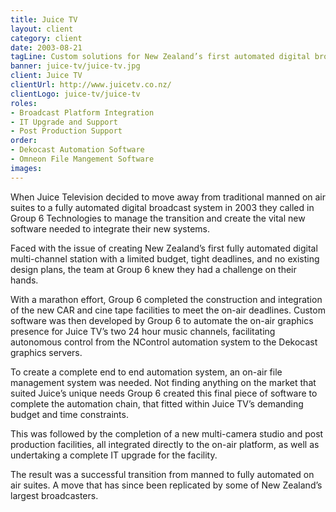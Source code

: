 ```yaml
---
title: Juice TV
layout: client
category: client
date: 2003-08-21
tagLine: Custom solutions for New Zealand’s first automated digital broadcaster
banner: juice-tv/juice-tv.jpg
client: Juice TV
clientUrl: http://www.juicetv.co.nz/
clientLogo: juice-tv/juice-tv
roles:
- Broadcast Platform Integration
- IT Upgrade and Support
- Post Production Support
order:
- Dekocast Automation Software
- Omneon File Mangement Software
images:
---
```


When Juice Television decided to move away from traditional manned on air suites to a fully automated digital broadcast system in 2003 they called in Group 6 Technologies to manage the transition and create the vital new software needed to integrate their new systems.

Faced with the issue of creating New Zealand’s first fully automated digital multi-channel station with a limited budget, tight deadlines, and no existing design plans, the team at Group 6 knew they had a challenge on their hands.

With a marathon effort, Group 6 completed the construction and integration of the new CAR and cine tape facilities to meet the on-air deadlines. Custom software was then developed by Group 6 to automate the on-air graphics presence for Juice TV’s two 24 hour music channels, facilitating autonomous control from the NControl automation system to the Dekocast graphics servers.

To create a complete end to end automation system, an on-air file management system was needed. Not finding anything on the market that suited Juice’s unique needs Group 6 created this final piece of software to complete the automation chain, that fitted within Juice TV’s demanding budget and time constraints.

This was followed by the completion of a new multi-camera studio and post production facilities, all integrated directly to the on-air platform, as well as undertaking a complete IT upgrade for the facility.

The result was a successful transition from manned to fully automated on air suites. A move that has since been replicated by some of New Zealand’s largest broadcasters.
